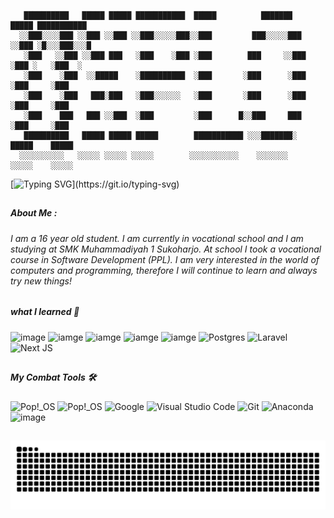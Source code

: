 <!--
**ddamar798/ddamar798** is a ✨ _special_ ✨ repository because its `README.md` (this file) appears on your GitHub profile.

Here are some ideas to get you started:

- 🔭 I’m currently working on ...
- 🌱 I’m currently learning ...
- 👯 I’m looking to collaborate on ...
- 🤔 I’m looking for help with ...
- 💬 Ask me about ...
- 📫 How to reach me: ...
- 😄 Pronouns: ...
- ⚡ Fun fact: ...
-->
<!-- <h1 align="left">Hey 👋 I'M DAMARR</h1> -->



       ██████████   █████ █████ ███████████  █████          ███████    █████ ███████████   
      ░░███░░░░███ ░░███ ░░███ ░░███░░░░░███░░███         ███░░░░░███ ░░███ ░█░░░███░░░█   
       ░███   ░░███ ░░███ ███   ░███    ░███ ░███        ███     ░░███ ░███ ░   ░███  ░    
       ░███    ░███  ░░█████    ░██████████  ░███       ░███      ░███ ░███     ░███       
       ░███    ░███   ███░███   ░███░░░░░░   ░███       ░███      ░███ ░███     ░███       
       ░███    ███   ███ ░░███  ░███         ░███      █░░███     ███  ░███     ░███       
       ██████████   █████ █████ █████        ███████████ ░░░███████░   █████    █████      
      ░░░░░░░░░░   ░░░░░ ░░░░░ ░░░░░        ░░░░░░░░░░░    ░░░░░░░    ░░░░░    ░░░░░                                                                                                                                                                                                                                                                                        
[![Typing SVG](https://readme-typing-svg.demolab.com?font=Roboto&size=30&duration=3000&pause=2000&color=F7F7F7&width=435&lines=%7C%3D%3D%3D%3D%3D+LOADING+%3D%3D%3D%3D%3D%7C;Hello+world!%F0%9F%91%8B%F0%9F%8F%BB;+I'M+DAMARR;I+am+16+years+old%2C;I'm+From+Indonesian.;Let's+be+friends!+;%7C%3D%3D%3D%3D%3D+50%25+%3D%3D%3D%3D%3D%7C;COMPLET!)](https://git.io/typing-svg)
##

###
##### About Me :
###### I am a 16 year old student. I am currently in vocational school and I am studying at SMK Muhammadiyah 1 Sukoharjo. At school I took a vocational course in Software Development (PPL). I am very interested in the world of computers and programming, therefore I will continue to learn and always try new things!
##


##### what I learned 📖
![image](https://img.shields.io/badge/HTML5-E34F26?style=for-the-badge&logo=html5&logoColor=white) ![iamge](https://img.shields.io/badge/PHP-777BB4?style=for-the-badge&logo=php&logoColor=white) ![iamge](https://img.shields.io/badge/Python-FFD43B?style=for-the-badge&logo=python&logoColor=blue) ![iamge](https://img.shields.io/badge/metasploit-2596CD?style=for-the-badge&logo=metasploit&logoColor=white)  ![iamge](https://img.shields.io/badge/Wireshark-1679A7?style=for-the-badge&logo=Wireshark&logoColor=white) ![Postgres](https://img.shields.io/badge/MySQL-005C84?style=for-the-badge&logo=mysql&logoColor=white)	 ![Laravel](https://img.shields.io/badge/laravel-%23FF2D20.svg?style=for-the-badge&logo=laravel&logoColor=white)  ![Next JS](https://img.shields.io/badge/Next-black?style=for-the-badge&logo=next.js&logoColor=white) 
##
##### My Combat Tools 🛠
![Pop!\_OS](https://img.shields.io/badge/Windows_11-0078d4?style=for-the-badge&logo=windows-11&logoColor=white) ![Pop!\_OS](https://img.shields.io/badge/Debian-A81D33?style=for-the-badge&logo=debian&logoColor=white) ![Google](https://img.shields.io/badge/VirtualBox-21416b?style=for-the-badge&logo=VirtualBox&logoColor=white)   ![Visual Studio Code](https://img.shields.io/badge/Visual%20Studio%20Code-0078d7.svg?style=for-the-badge&logo=visual-studio-code&logoColor=white)  	![Git](https://img.shields.io/badge/git-%23F05033.svg?style=for-the-badge&logo=git&logoColor=white) ![Anaconda](https://img.shields.io/badge/GNU%20Bash-4EAA25?style=for-the-badge&logo=GNU%20Bash&logoColor=white) ![image](https://img.shields.io/badge/ChatGPT-74aa9c?style=for-the-badge&logo=openai&logoColor=white)




##


<img src="https://raw.githubusercontent.com/ddamar798/ddamar798/output/snake.svg" alt="Snake animation" />

###
